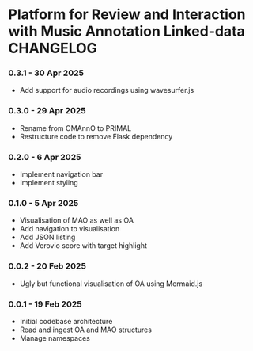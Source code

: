 # Platform for Review and Interaction with Music Annotation Linked-data CHANGELOG
### 0.3.1 - 30 Apr 2025
* Add support for audio recordings using wavesurfer.js

### 0.3.0 - 29 Apr 2025
* Rename from OMAnnO to PRIMAL
* Restructure code to remove Flask dependency

### 0.2.0 - 6 Apr 2025
* Implement navigation bar
* Implement styling

### 0.1.0 - 5 Apr 2025
* Visualisation of MAO as well as OA
* Add navigation to visualisation
* Add JSON listing
* Add Verovio score with target highlight

### 0.0.2 - 20 Feb 2025
* Ugly but functional visualisation of OA using Mermaid.js

### 0.0.1 - 19 Feb 2025
* Initial codebase architecture
* Read and ingest OA and MAO structures
* Manage namespaces
